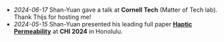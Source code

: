 - _2024-06-17_ Shan-Yuan gave a talk at **Cornell Tech** (Matter of Tech lab). Thank Thijs for hosting me!
- _2024-05-15_ Shan-Yuan presented his leading full paper **[Haptic Permeability](projects/haptic-permeability/haptic-permeability-CHI24.pdf)** at **CHI 2024** in Honolulu.
